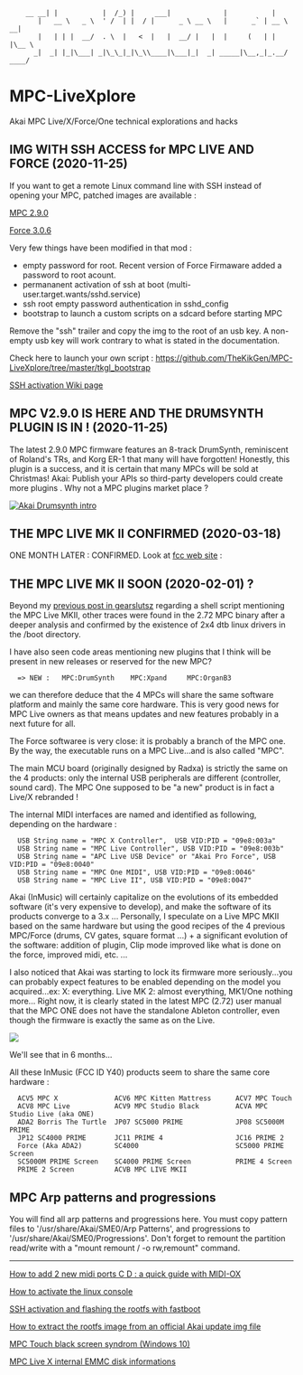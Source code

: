 
        __ __| |           |  /_) |     ___|             |           |
           |   __ \   _ \  ' /  | |  / |      _ \ __ \   |      _` | __ \   __|
           |   | | |  __/  . \  |   <  |   |  __/ |   |  |     (   | |   |\__ \
          _|  _| |_|\___| _|\_\_|_|\_\\____|\___|_|  _| _____|\__,_|_.__/ ____/


# MPC-LiveXplore
Akai MPC Live/X/Force/One technical explorations and hacks


## IMG WITH SSH ACCESS for MPC LIVE AND FORCE (2020-11-25)

If you want to get a remote Linux command line with SSH instead of opening your MPC, 
patched images are available :

[MPC 2.9.0](https://drive.google.com/drive/folders/1A57y88qUesdRu_S2F8FVn3AhZaA_dDgG?usp=sharing)

[Force 3.0.6](https://drive.google.com/drive/folders/1AqEcxZnJkUNG-8yA7DVGSTJy_sd6ijqr?usp=sharing)

Very few things have been modified in that mod :
- empty password for root. Recent version of Force Firmaware added a password to root acount.
- permananent activation of ssh at boot (multi-user.target.wants/sshd.service)
- ssh root empty password authentication in sshd_config
- bootstrap to launch a custom scripts on a sdcard before starting MPC

Remove the "ssh" trailer and copy the img to the root of an usb key.
A non-empty usb key will work contrary to what is stated in the documentation.

Check here to launch your own script : https://github.com/TheKikGen/MPC-LiveXplore/tree/master/tkgl_bootstrap

[SSH activation Wiki page](https://github.com/TheKikGen/MPC-LiveXplore/wiki/Enabling-SSH-on-the-MPC-Live-X-one-Force)


## MPC V2.9.0 IS HERE AND THE DRUMSYNTH PLUGIN IS IN ! (2020-11-25)

The latest 2.9.0 MPC firmware features an 8-track DrumSynth, reminiscent of Roland's TRs, and Korg ER-1 that many will have forgotten! 
Honestly, this plugin is a success, and it is certain that many MPCs will be sold at Christmas!
Akai: Publish your APIs so third-party developers could create more plugins . Why not a MPC plugins market place ?

[![Akai Drumsynth intro](https://img.youtube.com/vi/lPDg5_H2eLA/0.jpg)](https://www.youtube.com/watch?v=lPDg5_H2eLA)


## THE MPC LIVE MK II CONFIRMED (2020-03-18)

ONE MONTH LATER : CONFIRMED. Look at [fcc web site](https://apps.fcc.gov/oetcf/eas/reports/ViewExhibitReport.cfm?mode=Exhibits&RequestTimeout=500&calledFromFrame=Y&application_id=RfTo93wUp5E%2FXSCXNY9a4Q%3D%3D&fcc_id=Y4O-ACVB) : 

## THE MPC LIVE MK II SOON (2020-02-01) ?

Beyond my [previous post in gearslutsz](https://www.gearslutz.com/board/showthread.php?p=14503941) regarding a shell script mentioning the MPC Live MKII, other traces were found in the 2.72 MPC binary after a deeper analysis and confirmed by the existence of 2x4 dtb linux drivers in the /boot directory.

I have also seen code areas mentioning new plugins that I think will be present in new releases or reserved for the new MPC?  

      => NEW :   MPC:DrumSynth    MPC:Xpand     MPC:OrganB3

we can therefore deduce that the 4 MPCs will share the same software platform and mainly the same core hardware.
This is very good news for MPC Live owners as that means updates and new features probably in a next future for all.   

The Force softwaree is very close: it is probably a branch of the MPC one. By the way, the executable runs on a MPC Live...and is also called "MPC". 

The main MCU board (originally designed by Radxa) is strictly the same on the 4 products: only the internal USB peripherals are different (controller, sound card). The MPC One supposed to be "a new" product is in fact a Live/X rebranded !  

The internal MIDI interfaces are named and identified as following, depending on the hardware :  

      USB String name = "MPC X Controller",  USB VID:PID = "09e8:003a"
      USB String name = "MPC Live Controller", USB VID:PID = "09e8:003b"
      USB String name = "APC Live USB Device" or "Akai Pro Force", USB VID:PID = "09e8:0040"
      USB String name = "MPC One MIDI", USB VID:PID = "09e8:0046"
      USB String name = "MPC Live II", USB VID:PID = "09e8:0047"

Akai (InMusic) will certainly capitalize on the evolutions of its embedded software (it's very expensive to develop), and make the software of its products converge to a 3.x ... Personally, I speculate on a Live MPC MKII based on the same hardware but using the good recipes of the 4 previous MPC/Force (drums, CV gates, square format ...) + a significant evolution of the software: addition of plugin, Clip mode improved like what is done on the force, improved midi, etc. ...  

I also noticed that Akai was starting to lock its firmware more seriously...you can probably expect features to be enabled depending on the model you acquired...ex: X: everything. Live MK 2: almost everything, MK1/One nothing more...  Right now, it is clearly stated in the latest MPC (2.72) user manual that the MPC ONE does not have the standalone Ableton controller, even though the firmware is exactly the same as on the Live.

<img border="0" src="https://scontent-cdt1-1.xx.fbcdn.net/v/t1.0-9/85106040_889619251467495_2131203209392291840_n.jpg?_nc_cat=106&_nc_sid=1480c5&_nc_ohc=i9EmeYz5MZMAX8Rq8ff&_nc_ht=scontent-cdt1-1.xx&oh=27e9aad0ca843261a8a4f43d04195f19&oe=5E9C7341" />

We'll see that in 6 months...

All these InMusic (FCC ID Y40) products seem to share the same core hardware :
      
      ACV5 MPC X              ACV6 MPC Kitten Mattress      ACV7 MPC Touch
      ACV8 MPC Live           ACV9 MPC Studio Black         ACVA MPC Studio Live (aka ONE)
      ADA2 Borris The Turtle  JP07 SC5000 PRIME             JP08 SC5000M PRIME
      JP12 SC4000 PRIME       JC11 PRIME 4                  JC16 PRIME 2
      Force (Aka ADA2)        SC4000                        SC5000 PRIME Screen
      SC5000M PRIME Screen    SC4000 PRIME Screen           PRIME 4 Screen
      PRIME 2 Screen          ACVB MPC LIVE MKII


## MPC Arp patterns and progressions

You will find all arp patterns and progressions here.
You must copy pattern files to '/usr/share/Akai/SME0/Arp Patterns',
and progressions to '/usr/share/Akai/SME0/Progressions'.
Don't forget to remount the partition read/write with a "mount remount / -o rw,remount" command.

-----------------------------------------------------------------------------------------------------------------------
[How to add 2 new midi ports C D : a quick guide with MIDI-OX](https://github.com/TheKikGen/MPC-LiveXplore/wiki/Add-2-new-midi-ports-C-D---a-quick-guide-with-MIDI-OX)

[How to activate the linux console](https://github.com/TheKikGen/MPC-LiveXplore/wiki/How-to-activate-the-linux-console)

[SSH activation and flashing the rootfs with fastboot](https://github.com/TheKikGen/MPC-LiveXplore/wiki/SSH-activation-and-flashing-the-rootfs-with-fastboot)

[How to extract the rootfs image from an official Akai update img file](https://github.com/TheKikGen/MPC-LiveXplore/wiki/How-to-extract-the-2.6-rootfs-img-from-the-update.img)

[MPC Touch black screen syndrom (Windows 10)](https://github.com/TheKikGen/MPC-LiveXplore/wiki/MPC-Touch-black-screen-syndrom-(Win-10))

[MPC Live X internal EMMC disk informations](https://github.com/TheKikGen/MPC-LiveXplore/wiki/MPC-Live-X-internal-EMMC-disk-informations)


